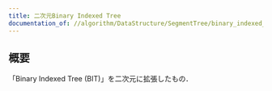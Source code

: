 ```yaml
---
title: 二次元Binary Indexed Tree
documentation_of: //algorithm/DataStructure/SegmentTree/binary_indexed_tree_2d.hpp
---
```



## 概要

「Binary Indexed Tree (BIT)」を二次元に拡張したもの．
